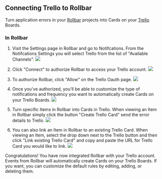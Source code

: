 ## Connecting Trello to Rollbar
Turn application errors in your [Rollbar](https://rollbar.com/) projects into Cards on your
[Trello](https://trello.com/) Boards.

### In Rollbar

1. Visit the Settings page in Rollbar and go to Notifcations. From the Notifcations Settings you
   will select Trello from the list of "Available Channels".
   ![](https://d26gfdfi90p7cf.cloudfront.net/trello-rollbar-1.150921.l.png)

2. Click "Connect" to authorize Rollbar to access your Trello account.
   ![](https://d26gfdfi90p7cf.cloudfront.net/rollbar-trello-2.150922.l.png)

3. To authorize Rollbar, click "Allow" on the Trello Oauth page.
   ![](https://d26gfdfi90p7cf.cloudfront.net/rollbar-trello-3.150923.o.png)

4. Once you've authorized, you'll be able to customize the type of notifications and frequency you
   want to automatically create Cards on your Trello Boards.
   ![](https://d26gfdfi90p7cf.cloudfront.net/rollbar-trello-4.150926.l.png)

5. Turn specific Items in Rollbar into Cards in Trello. When viewing an Item in Rollbar simply click
   the button "Create Trello Card" send the error details to Trello.
   ![](https://d26gfdfi90p7cf.cloudfront.net/rollbar-trello-5.150928.o.png)

6. You can also link an Item in Rollbar to an existing Trello Card. When viewing an Item, select the
   drop down next to the Trello button and then click "Link existing Trello Card" and copy and paste
   the URL for Trello Card you would like to link.
   ![](https://d26gfdfi90p7cf.cloudfront.net/rollbar-trello-8.150929.l.png)

Congratulations! You have now integrated Rollbar with your Trello account. Events from Rollbar will
automatically create Cards on your Trello Boards. If you want, you can customize the default rules
by editing, adding, or deleting them.  
